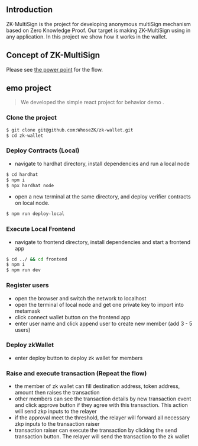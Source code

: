 ## Introduction
ZK-MultiSign is the project for developing anonymous multiSign mechanism based on Zero Knowledge Proof. Our target is making ZK-MultiSign using in any application. In this project we show how it works in the wallet.

## Concept of ZK-MultiSign 
Please see [the power point](https://docs.google.com/presentation/d/1I1bcazjK74sQx2VjOAX-NzNMzVvrZ210xgjGGfErXHc/edit#slide=id.p) for the flow.

## emo project
> We developed the simple react project for behavior demo .
### Clone the project
```sh
$ git clone git@github.com:WhoseZK/zk-wallet.git
$ cd zk-wallet
```
### Deploy Contracts (Local)
- navigate to hardhat directory, install dependencies and run a local node
```sh
$ cd hardhat
$ npm i
$ npx hardhat node
```
- open a new terminal at the same directory, and deploy verifier contracts on local node.
```sh
$ npm run deploy-local
```
### Execute Local Frontend 
- navigate to frontend directory, install dependencies and start a frontend app
```sh
$ cd ../ && cd frontend
$ npm i
$ npm run dev
```

### Register users
- open the browser and switch the network to localhost
- open the terminal of local node and get one private key to import into metamask
- click connect wallet button on the frontend app
- enter user name and click append user to create new member (add 3 - 5 users)

### Deploy zkWallet 
- enter deploy button to deploy zk wallet for members

### Raise and execute transaction (Repeat the flow)
- the member of zk wallet can fill destination address, token address, amount then raises the transaction
- other members can see the transaction details by new transaction event and click approve button if they agree with this transaction. This action will send zkp inputs to the relayer
- if the approval meet the threshold, the relayer will forward all necessary zkp inputs to the transaction raiser
- transaction raiser can execute the transaction by clicking the send transaction button. The relayer will send the transaction to the zk wallet

